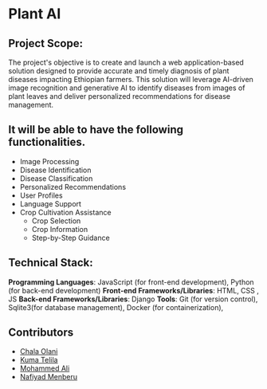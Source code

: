 # Plant AI

## Project Scope:
The project's objective is to create and launch a web application-based solution designed to provide accurate and timely diagnosis of plant diseases impacting Ethiopian farmers. This solution will leverage AI-driven image recognition and generative AI to identify diseases from images of plant leaves and deliver personalized recommendations for disease management.

## It will be able to have the following functionalities.
- Image Processing
- Disease Identification
- Disease Classification
- Personalized Recommendations
- User Profiles
- Language Support
- Crop Cultivation Assistance
  - Crop Selection
  - Crop Information
  - Step-by-Step Guidance

## Technical Stack:
**Programming Languages**: JavaScript (for front-end development), Python (for back-end development)
**Front-end Frameworks/Libraries**: HTML, CSS , JS
**Back-end Frameworks/Libraries**: Django
**Tools**: Git (for version control), Sqlite3(for database management), Docker (for containerization),

## Contributors
- [Chala Olani]()
- [Kuma Telila]()
- [Mohammed Ali]()
- [Nafiyad Menberu]()

